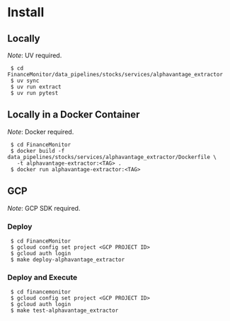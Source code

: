 # Install 

## Locally

*Note*: UV required.
```
 $ cd FinanceMonitor/data_pipelines/stocks/services/alphavantage_extractor
 $ uv sync
 $ uv run extract
 $ uv run pytest
```

## Locally in a Docker Container

*Note*: Docker required.
```
 $ cd FinanceMonitor 
 $ docker build -f data_pipelines/stocks/services/alphavantage_extractor/Dockerfile \
   -t alphavantage-extractor:<TAG> .
 $ docker run alphavantage-extractor:<TAG>
```

## GCP

*Note*: GCP SDK required.

### Deploy
```
 $ cd FinanceMonitor
 $ gcloud config set project <GCP PROJECT ID>
 $ gcloud auth login
 $ make deploy-alphavantage_extractor
```


### Deploy and Execute
```
 $ cd financemonitor
 $ gcloud config set project <GCP PROJECT ID>
 $ gcloud auth login
 $ make test-alphavantage_extractor
```